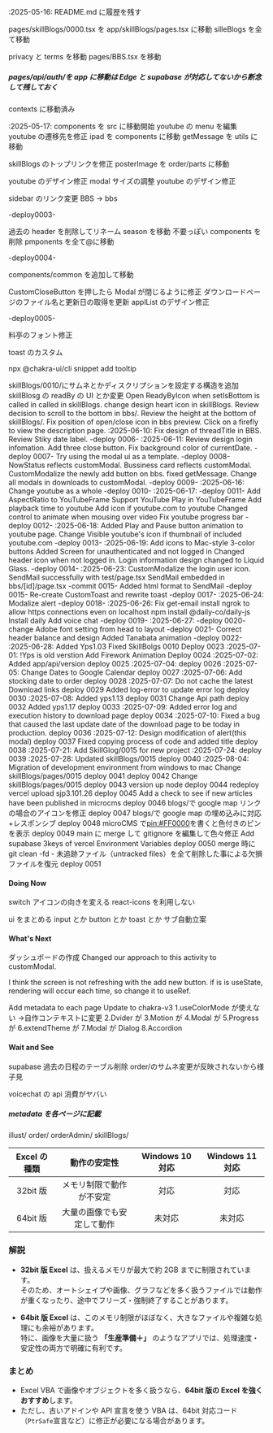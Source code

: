 :2025-05-16:
README.md に履歴を残す

pages/skillBlogs/0000.tsx を app/skillBlogs/pages.tsx に移動
silleBlogs を全て移動

privacy と terms を移動
pages/BBS.tsx を移動

##### pages/api/auth/を app に移動は Edge と supabase が対応してないから断念して残しておく

contexts に移動済み

:2025-05-17:
components を src に移動開始
youtube の menu を編集
youtube の遷移先を修正
ipad を components に移動
getMessage を utils に移動

skillBlogs のトップリンクを修正
posterImage を order/parts に移動

youtube のデザイン修正
modal サイズの調整
youtube のデザイン修正

sidebar のリンク変更 BBS -> bbs

-deploy0003-

過去の header を削除してリネーム
season を移動
不要っぽい components を削除
pmponents を全て@に移動

-deploy0004-

components/common を追加して移動

CustomCloseButton を押したら Modal が閉じるように修正
ダウンロードページのファイル名と更新日の取得を更新
applList のデザイン修正

-deploy0005-

料亭のフォント修正

toast のカスタム

npx @chakra-ui/cli snippet add tooltip

skillBlogs/0010/にサムネとかディスクリプションを設定する構造を追加
skillBlosg の readBy の UI とか変更
Open ReadyByIcon when setIsBottom is called in called in skillBlogs.
change design heart icon in skillBlogs.
Review decision to scroll to the bottom in bbs/.
Review the height at the bottom of skillBlogs/.
Fix position of open/close icon in bbs preview.
Click on a firefly to view the description page.
:2025-06-10:
Fix design of threadTitle in BBS.
Review Stiky date label.
-deploy 0006-
:2025-06-11:
Review design login infomation.
Add three close button.
Fix background color of currentDate.
-deploy 0007-
Try using the modal ui as a template.
-deploy 0008-
NowStatus reflects customModal.
Bussiness card reflects customModal.
CustomModalize the newly add button on bbs.
fixed getMessage.
Change all modals in downloads to customModal.
-deploy 0009-
:2025-06-16:
Change youtube as a whole
-deploy 0010-
:2025-06-17:
-deploy 0011-
Add AspectRatio to YouTubeFrame
Support YouTube Play in YouTubeFrame
Add playback time to youtube
Add icon if youtube.com to youtube
Changed control to animate when mousing over video
Fix youtube progress bar
-deploy 0012-
:2025-06-18:
Added Play and Pause button animation to youtube page.
Change Visible youtube's icon if thumbnail of included youtube.com
-deploy 0013-
:2025-06-19:
Add icons to Mac-style 3-color buttons
Added Screen for unauthenticated and not logged in
Changed header icon when not logged in.
Login information design changed to Liquid Glass.
-deploy 0014-
:2025-06-23:
CustomModalize the login user icon.
SendMail successfully with test/page.tsx
SendMail embedded in bbs/[id]/page.tsx
-commit 0015-
Added html format to SendMail
-deploy 0015-
Re-create CustomToast and rewrite toast
-deploy 0017-
:2025-06-24:
Modalize alert
-deploy 0018-
:2025-06-26:
Fix get-email
install ngrok to allow https connections even on localhost
npm install @daily-co/daily-js
Install daily Add voice chat
-deploy 0019-
:2025-06-27:
-deploy 0020-
change Adobe font setting from head to layout
-deploy 0021-
Correct header balance and design
Added Tanabata animation
-deploy 0022-
:2025-06-28:
Added Yps1.03
Fixed SkillBolgs 0010
Deploy 0023
:2025-07-01:
!Yps is old verstion
Add Firework Animation
Deploy 0024
:2025-07-02:
Added app/api/version
deploy 0025
:2025-07-04:
deploy 0026
:2025-07-05:
Change Dates to Google Calendar
deploy 0027
:2025-07-06:
Add stocking date to order
deploy 0028
:2025-07-07:
Do not cache the latest Download links
deploy 0029
Added log-error to update error log
deploy 0030
:2025-07-08:
Added yps1.13
deploy 0031
Change Api path
deploy 0032
Added yps1.17
deploy 0033
:2025-07-09:
Added error log and execution history to download page
deploy 0034
:2025-07-10:
Fixed a bug that caused the last update date of the download page to be today in production.
deploy 0036
:2025-07-12:
Design modification of alert(this modal)
deploy 0037
Fixed copying process of code and added title
deploy 0038
:2025-07-21:
Add SkillGlog/0015 for new project
:2025-07-24:
deploy 0039
:2025-07-28:
Updated skillBlogs/0015
deploy 0040
:2025-08-04:
Migration of development environment from windows to mac
Change skillBlogs/pages/0015
deploy 0041
deploy 0042
Change skillBlogs/pages/0015
deploy 0043
version up node
deploy 0044
redeploy vercel
upload sjp3.101.26
deploy 0045
Add a check to see if new articles have been published in microcms
deploy 0046
blogs/で google map リンクの場合のアイコンを修正
deploy 0047
blogs/で google map の埋め込みに対応+レスポンシブ
deploy 0048
microCMS で<pin:#FF0000>を書くと色付きのピンを表示
deploy 0049
main に merge して gitignore を編集して色々修正
Add supabase 3keys of vercel Environment Variables
deploy 0050
merge 時に git clean -fd - 未追跡ファイル（untracked files）を全て削除した事による欠損ファイルを復元
deploy 0051

#### Doing Now

switch アイコンの向きを変える
react-icons を利用しない

ui をまとめる input とか button とか toast とか
サブ自動立案

#### What's Next

ダッシュボードの作成
Changed our approach to this activity to customModal.

I think the screen is not refreshing with the add new button.
if is is useState, rendering will occur each time, so change it to useRef.

Add metadata to each page
Update to chakra-v3
1.useColorMode が使えない ->自作コンテキストに変更
2.Dvider が
3.Motion が
4.Modal が
5.Progress が
6.extendTheme が
7.Modal が Dialog
8.Accordion

#### Wait and See

supabase 過去の日程のテーブル削除
order/のサムネ変更が反映されないから様子見

voicechat の api 消費がヤバい

##### metadata を各ページに記載

illust/
order/
orderAdmin/
skillBlogs/

| Excel の種類 |        動作の安定性        | Windows 10 対応 | Windows 11 対応 |
| :----------: | :------------------------: | :-------------: | :-------------: |
|   32bit 版   |  メモリ制限で動作が不安定  |      対応       |      対応       |
|   64bit 版   | 大量の画像でも安定して動作 |     未対応      |     未対応      |

### 解説

- **32bit 版 Excel** は、扱えるメモリが最大で約 2GB までに制限されています。  
  そのため、オートシェイプや画像、グラフなどを多く扱うファイルでは動作が重くなったり、途中でフリーズ・強制終了することがあります。

- **64bit 版 Excel** は、このメモリ制限がほぼなく、大きなファイルや複雑な処理にも余裕があります。  
  特に、画像を大量に扱う **「生産準備＋」** のようなアプリでは、処理速度・安定性の両方で明確に有利です。

### まとめ

- Excel VBA で画像やオブジェクトを多く扱うなら、**64bit 版の Excel を強くおすすめ**します。
- ただし、古いアドインや API 宣言を使う VBA は、64bit 対応コード（`PtrSafe`宣言など）に修正が必要になる場合があります。
